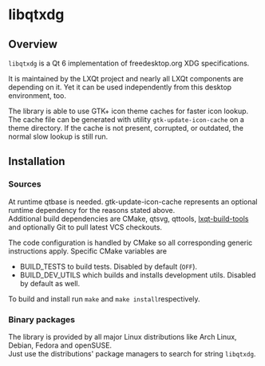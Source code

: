 # libqtxdg

## Overview

`libqtxdg` is a Qt 6 implementation of freedesktop.org XDG specifications.   

It is maintained by the LXQt project and nearly all LXQt components are depending on it. Yet it can be used independently from this desktop environment, too.   

The library is able to use GTK+ icon theme caches for faster icon lookup. The cache file can be generated with utility `gtk-update-icon-cache` on a theme directory. If the cache is not present, corrupted, or outdated, the normal slow lookup is still run.   

## Installation

### Sources

At runtime qtbase is needed. gtk-update-icon-cache represents an optional runtime dependency for the reasons stated above.   
Additional build dependencies are CMake, qtsvg, qttools, [lxqt-build-tools](https://github.com/lxqt/lxqt-build-tools) and optionally Git to pull latest VCS checkouts.

The code configuration is handled by CMake so all corresponding generic instructions apply. Specific CMake variables are
* BUILD_TESTS to build tests. Disabled by default (`OFF`).
* BUILD_DEV_UTILS which builds and installs development utils. Disabled by default as well.

To build and install run `make` and `make install`respectively.

### Binary packages

The library is provided by all major Linux distributions like Arch Linux, Debian, Fedora and openSUSE.   
Just use the distributions' package managers to search for string `libqtxdg`.

